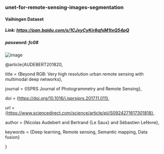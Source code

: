 ### unet-for-remote-sensing-images-segmentation

#### Vaihingen Dataset
##### Link: https://pan.baidu.com/s/1CJxyCyKir8qfsM1txQ54pQ 
##### password: fc08


![image](https://user-images.githubusercontent.com/42291810/163535849-6ab527cd-ccd4-42f3-bb68-47b12cb8d227.png)

@article{AUDEBERT201820,

title = {Beyond RGB: Very high resolution urban remote sensing with multimodal deep networks},

journal = {ISPRS Journal of Photogrammetry and Remote Sensing},

doi = {https://doi.org/10.1016/j.isprsjprs.2017.11.011},

url = {https://www.sciencedirect.com/science/article/pii/S0924271617301818},

author = {Nicolas Audebert and Bertrand {Le Saux} and Sébastien Lefèvre},

keywords = {Deep learning, Remote sensing, Semantic mapping, Data fusion}

}
